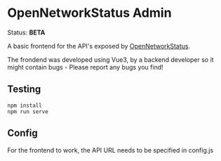 # OpenNetworkStatus Admin
Status: **BETA**

A basic frontend for the API's exposed by [OpenNetworkStatus](https://github.com/patrickfnielsen/OpenNetworkStatus/).

The frondend was developed using Vue3, by a backend developer so it might contain bugs - Please report any bugs you find!

## Testing
```
npm install
npm run serve
```

## Config
For the frontend to work, the API URL needs to be specified in config.js